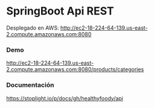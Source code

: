 # SpringBoot Api REST

 Desplegado en AWS:
 http://ec2-18-224-64-139.us-east-2.compute.amazonaws.com:8080
 
### Demo
 
 http://ec2-18-224-64-139.us-east-2.compute.amazonaws.com:8080/products/categories

### Documentación

 https://stoplight.io/p/docs/gh/healthyfoody/api

